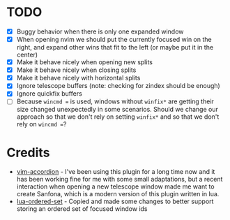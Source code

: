 # TODO

- [x] Buggy behavior when there is only one expanded window
- [x] When opening nvim we should put the currently focused win on the right,
and expand other wins that fit to the left (or maybe put it in the center)
- [x] Make it behave nicely when opening new splits
- [x] Make it behave nicely when closing splits
- [x] Make it behave nicely with horizontal splits
- [x] Ignore telescope buffers (note: checking for zindex should be enough)
- [x] Ignore quickfix buffers
- [ ] Because `wincmd =` is used, windows without `winfix*` are getting their
size changed unexpectedly in some scenarios. Should we change our approach
so that we don't rely on setting `winfix*` and so that we don't rely on
`wincmd =`?

# Credits

- [vim-accordion](https://github.com/mattboehm/vim-accordion) - I've been using this plugin for a long time now and it has been working fine for me with some small adaptations, but a recent interaction when opening a new telescope window made me want to create Sanfona, which is a modern version of this plugin written in lua.
- [lua-ordered-set](https://github.com/basiliscos/lua-ordered-set) - Copied and made some changes to better support storing an ordered set of focused window ids
